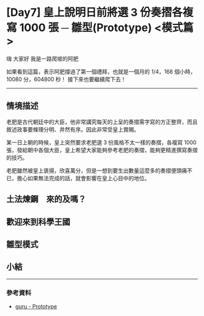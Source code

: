 # [Day7] 皇上說明日前將選 3 份奏摺各複寫 1000 張 ─ 雛型(Prototype) <模式篇>

嗨 大家好 我是一路爬坡的阿肥

如果看到這篇，表示阿肥撐過了第一個禮拜，也就是一個月的 1/4，168 個小時，10080 分，604800 秒！
接下來也要繼續爬下去！

---

## 情境描述　　　

老肥是古代朝廷中的大臣，他非常講究每天的上呈的奏摺需字寫的方正整齊，而且敘述政事要條理分明、井然有序。因此非常受皇上賞賜。

某一日上朝的時候，皇上突然要求老肥選 3 份風格不太一樣的奏摺，各複寫 1000 張，發給朝中各個大臣，皇上希望大家能夠參考老肥的奏摺，能夠更精進撰寫奏摺的技巧。

老肥雖然被皇上褒揚，欣喜萬分，但是一想到要生出數量這麼多的奏摺便頭痛不已，擔心如果無法完成的話，就會影響在皇上心目中的地位。

## 土法煉鋼　來的及嗎？　　

## 歡迎來到科學王國　

## 雛型模式

## 小結

---

### 參考資料

- [guru - Prototype](https://refactoring.guru/design-patterns/prototype)
